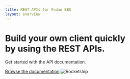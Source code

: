 ```yaml
---
title: REST APIs for Fudan BBS
layout: overview
---
```


<div class="wrapper feature">
  <h1>
    Build your own client quickly<br />
    by using the REST APIs.
  </h1>
  <p class="intro">Get started with the API documentation.</p>
  <a href="/overview/" class="button">Browse the documentation</a>
  <img src="http://bbs.fudan.sh.cn/images/home/137-2014-newterm-AnnSong.jpg" class="rocketship" alt="Rocketship" />
</div>


